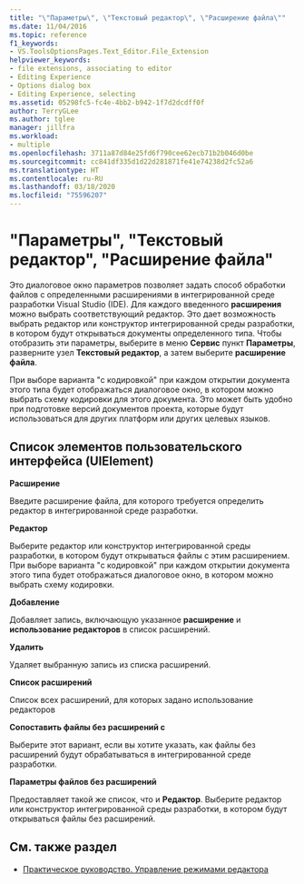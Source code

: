 ```yaml
---
title: "\"Параметры\", \"Текстовый редактор\", \"Расширение файла\""
ms.date: 11/04/2016
ms.topic: reference
f1_keywords:
- VS.ToolsOptionsPages.Text_Editor.File_Extension
helpviewer_keywords:
- file extensions, associating to editor
- Editing Experience
- Options dialog box
- Editing Experience, selecting
ms.assetid: 05298fc5-fc4e-4bb2-b942-1f7d2dcdff0f
author: TerryGLee
ms.author: tglee
manager: jillfra
ms.workload:
- multiple
ms.openlocfilehash: 3711a87d84e25fd6f790cee62ecb71b2b046d0be
ms.sourcegitcommit: cc841df335d1d22d281871fe41e74238d2fc52a6
ms.translationtype: HT
ms.contentlocale: ru-RU
ms.lasthandoff: 03/18/2020
ms.locfileid: "75596207"
---
```

# <a name="options-text-editor-file-extension"></a>"Параметры", "Текстовый редактор", "Расширение файла"

Это диалоговое окно параметров позволяет задать способ обработки файлов с определенными расширениями в интегрированной среде разработки Visual Studio (IDE). Для каждого введенного **расширения** можно выбрать соответствующий редактор. Это дает возможность выбрать редактор или конструктор интегрированной среды разработки, в котором будут открываться документы определенного типа. Чтобы отобразить эти параметры, выберите в меню **Сервис** пункт **Параметры**, разверните узел **Текстовый редактор**, а затем выберите **расширение файла**.

При выборе варианта "с кодировкой" при каждом открытии документа этого типа будет отображаться диалоговое окно, в котором можно выбрать схему кодировки для этого документа. Это может быть удобно при подготовке версий документов проекта, которые будут использоваться для других платформ или других целевых языков.

## <a name="uielement-list"></a>Список элементов пользовательского интерфейса (UIElement)

**Расширение**

Введите расширение файла, для которого требуется определить редактор в интегрированной среде разработки.

**Редактор**

Выберите редактор или конструктор интегрированной среды разработки, в котором будут открываться файлы с этим расширением. При выборе варианта "с кодировкой" при каждом открытии документа этого типа будет отображаться диалоговое окно, в котором можно выбрать схему кодировки.

**Добавление**

Добавляет запись, включающую указанное **расширение** и **использование редакторов** в список расширений.

**Удалить**

Удаляет выбранную запись из списка расширений.

**Список расширений**

Список всех расширений, для которых задано использование редакторов

**Сопоставить файлы без расширений с**

Выберите этот вариант, если вы хотите указать, как файлы без расширений будут обрабатываться в интегрированной среде разработки.

**Параметры файлов без расширений**

Предоставляет такой же список, что и **Редактор**. Выберите редактор или конструктор интегрированной среды разработки, в котором будут открываться файлы без расширений.

## <a name="see-also"></a>См. также раздел

- [Практическое руководство. Управление режимами редактора](../../ide/how-to-manage-editor-modes.md)

